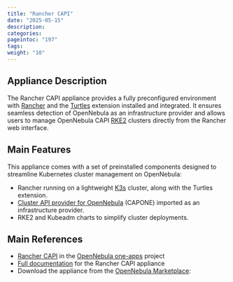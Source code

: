 ```yaml
---
title: "Rancher CAPI"
date: "2025-05-15"
description:
categories:
pageintoc: "197"
tags:
weight: "10"
---
```


<a id="service-capi"></a>

## Appliance Description

The Rancher CAPI appliance provides a fully preconfigured environment with [Rancher](https://www.rancher.com/) and the [Turtles](https://turtles.docs.rancher.com/turtles/stable) extension installed and integrated. It ensures seamless detection of OpenNebula as an infrastructure provider and allows users to manage OpenNebula CAPI [RKE2](https://docs.rke2.io/) clusters directly from the Rancher web interface.

## Main Features

This appliance comes with a set of preinstalled components designed to streamline Kubernetes cluster management on OpenNebula:

* Rancher running on a lightweight [K3s](https://k3s.io/) cluster, along with the Turtles extension.
* [Cluster API provider for OpenNebula](https://github.com/OpenNebula/cluster-api-provider-opennebula) (CAPONE) imported as an infrastructure provider.
* RKE2 and Kubeadm charts to simplify cluster deployments.

## Main References

- [Rancher CAPI](https://github.com/OpenNebula/one-apps/tree/master/appliances/Capi) in the [OpenNebula one-apps](https://github.com/OpenNebula/one-apps) project
- [Full documentation](https://github.com/OpenNebula/one-apps/wiki/capi_intro) for the Rancher CAPI appliance
- Download the appliance from the [OpenNebula Marketplace](https://marketplace.opennebula.io/appliance):
